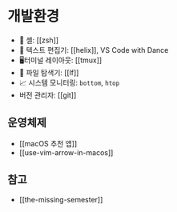 # 개발환경

- 🐚 셸: [[zsh]]
- 📝 텍스트 편집기: [[helix]], VS Code with Dance
- 🖥터미널 레이아웃: [[tmux]]
- 📂 파일 탐색기: [[lf]]
- 📈 시스템 모니터링: `bottom`, `htop`
- 버전 관리자: [[git]]

## 운영체제

- [[macOS 추천 앱]]
- [[use-vim-arrow-in-macos]]

## 참고

- [[the-missing-semester]]